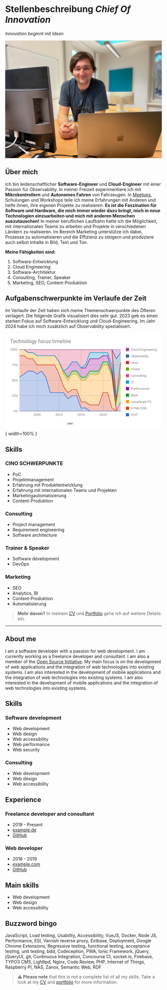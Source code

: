 # Stellenbeschreibung _Chief Of Innovation_ 

_Innovation beginnt mit Ideen_

![REPLACE_NAME](Media/Avatar/andre-lademann.png)

## Über mich

Ich bin leidenschaftlicher **Software-Engineer** und **Cloud-Engineer** mit
einer Passion für Observability. In meiner Freizeit experimentiere ich mit
**Mikrokontrollern** und **Autonomes Fahren** von Fahrzeugen. In
[Meetups][meetup-lorawan], Schulungen und Workshops teile ich meine
Erfahrungen mit Anderen und helfe ihnen, ihre eigenen Projekte zu
realisieren. **Es ist die Faszination für Software und Hardware, die mich
immer wieder dazu bringt, mich in neue Technologien einzuarbeiten und mich
mit anderen Menschen auszutauschen!** In meiner beruflichen Laufbahn hatte
ich die Möglichkeit, mit internationalen Teams zu arbeiten und Projekte in
verschiedenen Ländern zu realisieren. Im Bereich Marketing unterstütze ich
dabei, Prozesse zu automatisieren und die Effizienz zu steigern und
produziere auch selbst Inhalte in Bild, Text und Ton.

**Meine Fähigkeiten sind:**
1. Software-Entwicklung
2. Cloud Engineering
3. Software-Architektur
4. Consulting, Trainer, Speaker
5. Marketing, SEO, Content-Produktion


## Aufgabenschwerpunkte im Verlaufe der Zeit

Im Verlaufe der Zeit haben sich meine Themenschwerpunkte des Öfteren verlagert.
Die folgende Grafik visualisiert dies sehr gut. 2023 geb es einen starken
Fokus auf Software-Entwicklung und Cloud-Engineering. Im Jahr 2024 habe ich
mich zusätzlich auf Observability spezialisiert.

![Fokus-Schwerkunkte im Laufe der Zeit](Media/knowledge-focus-timeline.svg "Knowledge focus timeline"){ width=100% }



## Skills

### CINO SCHWERPUNKTE

- PoC
- Projektmanagement
- Erfahrung mit Produktentwicklung
- Erfahrung mit internationalen Teams und Projekten
- Marketingautomatisierung
- Content-Produktion


### Consulting

- Project management
- Requirement engineering
- Software architecture

### Trainer & Speaker

- Software development
- DevOps

### Marketing

- SEO
- Analytics, BI
- Content-Produktion
- Automatisierung

> **Mehr davon?** In meinem [CV](./2-curriculum-vitae) und
> [Portfolio](./2-portfolio.md) gehe ich auf weitere Details ein.

[meetup-lorawan]: https://www.meetup.com/de-DE/lorawan-leipzig-usergroup


---





## About me

I am a software developer with a passion for web development. I am currently working as a freelance developer and consultant. 
I am also a member of the [Open Source Initiative](https://opensource.org/).
My main focus is on the development of web applications and the integration of web technologies into existing systems.
I am also interested in the development of mobile applications and the integration of web technologies into existing systems.
I am also interested in the development of mobile applications and the integration of web technologies into existing systems.

## Skills

### Software development

- Web development
- Web design
- Web accessibility
- Web performance
- Web security

### Consulting

- Web development
- Web design
- Web accessibility

## Experience

### Freelance developer and consultant

- 2019 - Present
- [example.de](https://example.de)
- [GitHub](https://github.com/example)

### Web developer

- 2018 - 2019
- [example.com](https://example.com)
- [GitHub](https://github.com/example/example)

## Main skills

- Web development
- Web design
- Web accessibility

## Buzzword bingo

JavaScript, Load testing, Usability, Accessibility, VueJS, Docker, Node JS, Performance, ESI, Varnish reverse proxy, Extbase, Deployment, Google Chrome Extensions, Regressive testing, functional testing, acceptance testing, unit testing, bdd, Codeception, PWA, Ionic Framework, jQuery, jQueryUI, git, Continuous Integration, Concourse CI, socket.io, Firebase, TYPO3 CMS, Lighttpd, Nginx, Code Review, PHP, Internet of Things, Raspberry PI, NAS, Zanox,
Semantic Web, RDF

> **⚠️ Please note** that this is not a complete list of all my skills.
> Take a look at my [CV](./2-curriculum-vitae) and [portfolio](./2-portfolio.md) for more information.
